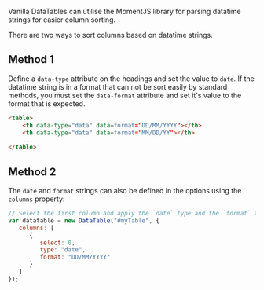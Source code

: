 Vanilla DataTables can utilise the MomentJS library for parsing datatime strings for easier column sorting.

There are two ways to sort columns based on datatime strings.

## Method 1

Define a `data-type` attribute on the headings and set the value to `date`. If the datatime string is in a format that can not be sort easily by standard methods, you must set the `data-format` attribute and set it's value to the format that is expected.

```html
<table>
    <th data-type="data" data=format="DD/MM/YYYY"></th>
    <th data-type="data" data=format="MM/DD/YY"></th>
    ...
</table>
```

## Method 2

The `date` and `format` strings can also be defined in the options using the `columns` property:

```javascript
// Select the first column and apply the `date` type and the `format` to `"DD/MM/YYYY"`
var datatable = new DataTable("#myTable", {
   columns: [
      {
         select: 0,
         type: "date",
         format: "DD/MM/YYYY"
      }
   ]
});
```